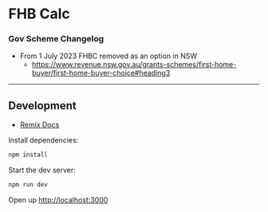 # FHB Calc

### Gov Scheme Changelog

- From 1 July 2023 FHBC removed as an option in NSW
  - https://www.revenue.nsw.gov.au/grants-schemes/first-home-buyer/first-home-buyer-choice#heading3

---

## Development

- [Remix Docs](https://remix.run/docs)

Install dependencies:

```sh
npm install
```

Start the dev server:

```sh
npm run dev
```

Open up [http://localhost:3000](http://localhost:3000)

